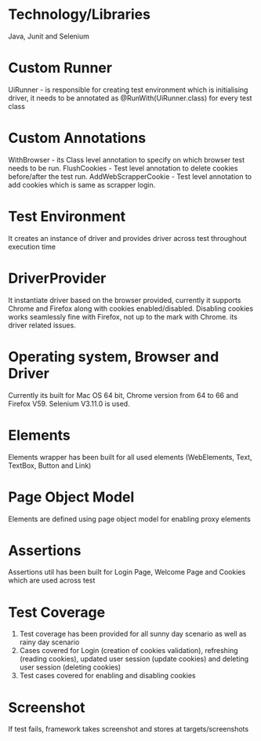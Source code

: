 # Technology/Libraries

Java, Junit and Selenium 

# Custom Runner

UiRunner - is responsible for creating test environment which is initialising driver, 
it needs to be annotated as @RunWith(UiRunner.class) for every test class 

# Custom Annotations 

WithBrowser - its Class level annotation to specify on which browser test needs to be run.
FlushCookies - Test level annotation to delete cookies before/after the test run. 
AddWebScrapperCookie - Test level annotation to add cookies which is same as scrapper login. 

# Test Environment 

It creates an instance of driver and provides driver across test throughout execution time

# DriverProvider 

It instantiate driver based on the browser provided, currently it supports Chrome and Firefox along with cookies enabled/disabled. 
Disabling cookies works seamlessly fine with Firefox, not up to the mark with Chrome. its driver related issues. 

# Operating system, Browser and Driver 

Currently its built for Mac OS 64 bit, Chrome version from 64 to 66 and Firefox V59. Selenium V3.11.0 is used. 

# Elements

Elements wrapper has been built for all used elements (WebElements, Text, TextBox, Button and Link) 

# Page Object Model

Elements are defined using page object model for enabling proxy elements 

# Assertions

Assertions util has been built for Login Page, Welcome Page and Cookies which are used across test

# Test Coverage 
1. Test coverage has been provided for all sunny day scenario as well as rainy day scenario 
2. Cases covered for Login (creation of cookies validation), refreshing (reading cookies), 
updated user session (update cookies) and deleting user session (deleting cookies)
3. Test cases covered for enabling and disabling cookies 

# Screenshot 
If test fails, framework takes screenshot and stores at targets/screenshots
